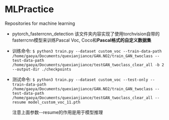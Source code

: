 # MLPractice
Repositories  for machine learning 

- pytorch_fasterrcnn_detection
 该文件夹内容实现了使用torchvision自带的fasterrcnn模型来训练Pascal Voc, Coco和**Pascal格式的自定义数据集**
 - 训练命令:
  `$ python3 train.py --dataset custom_voc --train-data-path /home/gaoya/Documents/quexianjiance/GAN.NO2/train_GAN_twoclass --test-data-path /home/gaoya/Documents/quexianjiance/testGAN_twoclass_clear_all -b 2 --output-dir ./checkpoints`
 - 测试命令:
  `$ python3 train.py --dataset custom_voc --test-only --train-data-path /home/gaoya/Documents/quexianjiance/GAN.NO2/train_GAN_twoclass --test-data-path /home/gaoya/Documents/quexianjiance/testGAN_twoclass_clear_all --resume model_custom_voc_11.pth`
  
    注意上面参数--resume的作用是用于模型推理

